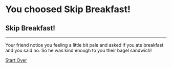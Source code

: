 # You choosed Skip Breakfast!
## Skip Breakfast!
---
Your friend notice you feeling a little bit pale and asked if you ate breakfast and you said no. So he was kind enough to you their bagel sandwich!

[Start Over](../cooking-food.md)
